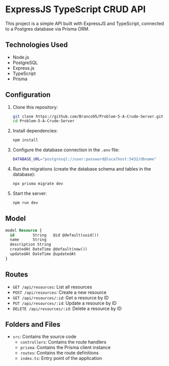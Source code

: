 # ExpressJS TypeScript CRUD API

This project is a simple API built with ExpressJS and TypeScript, connected to a Postgres database via Prisma ORM.

## Technologies Used

- Node.js
- PostgreSQL
- Express.js
- TypeScript
- Prisma

## Configuration

1. Clone this repository:
   ```bash
   git clone https://github.com/Branco95/Problem-5-A-Crude-Server.git
   cd Problem-5-A-Crude-Server

2. Install dependencies:
   ```bash
   npm install

3. Configure the database connection in the `.env` file:
   ```bash
   DATABASE_URL="postgresql://user:password@localhost:5432/dbname"

4. Run the migrations (create the database schema and tables in the database):
   ```bash
   npx prisma migrate dev
   

5. Start the server:
   ```bash
   npm run dev

## Model

```sql
model Resource {
  id        String   @id @default(uuid())
  name      String
  description String
  createdAt DateTime @default(now())
  updatedAt DateTime @updatedAt
}
```

## Routes

- `GET /api/resources`: List all resources
- `POST /api/resources`: Create a new resource
- `GET /api/resources/:id`: Get a resource by ID
- `PUT /api/resources/:id`: Update a resource by ID
- `DELETE /api/resources/:id`: Delete a resource by ID


## Folders and Files

- `src`: Contains the source code
  - `controllers`: Contains the route handlers
  - `prisma`: Contains the Prisma client instance
  - `routes`: Contains the route definitions
  - `index.ts`: Entry point of the application
